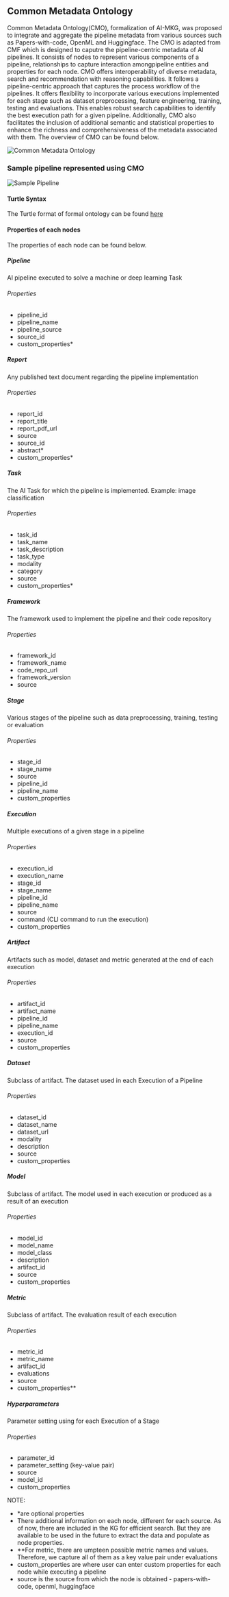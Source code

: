 ## Common Metadata Ontology
Common Metadata Ontology(CMO), formalization of AI-MKG, was proposed to integrate and aggregate the pipeline metadata from various sources such as Papers-with-code, OpenML and Huggingface. The CMO is adapted from CMF which is designed to caputre the pipeline-centric metadata of AI pipelines. It consists of nodes to represent various components of a pipeline, relationships to capture interaction amongpipeline entities and properties for each node. CMO offers interoperability of diverse metadata, search and recommendation with reasoning capabilities. It follows a pipeline-centric approach that captures the process workflow of the pipelines. It offers flexibility to incorporate various executions implemented for each stage such as dataset preprocessing, feature engineering, training, testing and evaluations. This enables robust search capabilities to identify the best execution path for a given pipeline. Additionally, CMO also facilitates the inclusion of additional semantic and statistical properties to enhance the richness and comprehensiveness of the metadata associated with them. The overview of CMO can be found below.

![Common Metadata Ontology](CMO_v2_properties.svg)


### Sample pipeline represented using CMO
![Sample Pipeline](example-pipeline-cmo.scg)


#### Turtle Syntax
The Turtle format of formal ontology can be found [here](cmo_v2.ttl)


#### Properties of each nodes
The properties of each node can be found below.

##### Pipeline
AI pipeline executed to solve a machine or deep learning Task
###### Properties
* pipeline_id
* pipeline_name
* pipeline_source
* source_id
* custom_properties*

##### Report
Any published text document regarding the pipeline implementation
###### Properties
* report_id
* report_title
* report_pdf_url
* source
* source_id
* abstract*
* custom_properties*

##### Task
The AI Task for which the pipeline is implemented. Example: image classification
###### Properties
* task_id
* task_name
* task_description
* task_type
* modality
* category
* source
* custom_properties*

##### Framework
The framework used to implement the pipeline and their code repository
###### Properties
* framework_id
* framework_name
* code_repo_url
* framework_version
* source

##### Stage
Various stages of the pipeline such as data preprocessing, training, testing or evaluation
###### Properties
* stage_id
* stage_name
* source
* pipeline_id
* pipeline_name
* custom_properties

##### Execution
Multiple executions of a given stage in a pipeline
###### Properties
* execution_id
* execution_name
* stage_id
* stage_name
* pipeline_id
* pipeline_name
* source
* command (CLI command to run the execution)
* custom_properties

##### Artifact
Artifacts such as model, dataset and metric generated at the end of each execution
###### Properties
* artifact_id
* artifact_name
* pipeline_id
* pipeline_name
* execution_id
* source
* custom_properties

##### Dataset
Subclass of artifact. The dataset used in each Execution of a Pipeline
###### Properties
* dataset_id
* dataset_name
* dataset_url
* modality
* description
* source
* custom_properties

##### Model
Subclass of artifact. The model used in each execution or produced as a result of an execution
###### Properties
* model_id
* model_name
* model_class
* description
* artifact_id
* source
* custom_properties

##### Metric
Subclass of artifact. The evaluation result of each execution
###### Properties
* metric_id
* metric_name
* artifact_id
* evaluations
* source
* custom_properties**

##### Hyperparameters
Parameter setting using for each Execution of a Stage
###### Properties
* parameter_id
* parameter_setting (key-value pair)
* source
* model_id
* custom_properties


NOTE: 
* *are optional properties
* There additional information on each node, different for each source. As of now, there are included in the KG for efficient search. But they are available to be used in the future to extract the data and populate as node properties.
* **For metric, there are umpteen possible metric names and values. Therefore, we capture all of them as a key value pair under evaluations
* custom_properties are where user can enter custom properties for each node while executing a pipeline
* source is the source from which the node is obtained - papers-with-code, openml, huggingface


